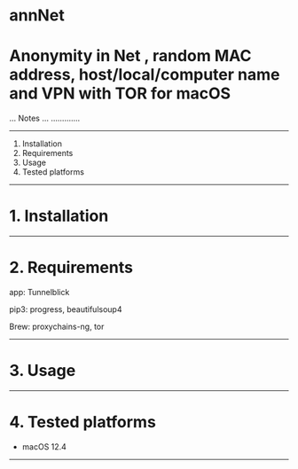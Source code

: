 # annNet
# Anonymity in Net , random MAC address, host/local/computer name and VPN with TOR for macOS


... Notes ...
.............

-------------------------
1. Installation
2. Requirements
3. Usage
4. Tested platforms
-------------------------


# 1. Installation

-------------------------

# 2. Requirements

app:
Tunnelblick

pip3:
progress,
beautifulsoup4

Brew:
proxychains-ng,
tor

-------------------------


# 3. Usage



-------------------------


# 4. Tested platforms

  * macOS 12.4
-------------------------
